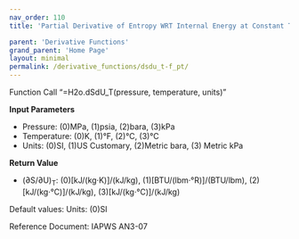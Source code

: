 ```yaml
---
nav_order: 110
title: 'Partial Derivative of Entropy WRT Internal Energy at Constant Temperature f(P, T)'

parent: 'Derivative Functions'
grand_parent: 'Home Page'
layout: minimal
permalink: /derivative_functions/dsdu_t-f_pt/
---
```


Function Call “=H2o.dSdU\_T(pressure, temperature, units)”

**Input Parameters**

- Pressure: (0)MPa, (1)psia, (2)bara, (3)kPa
- Temperature: (0)K, (1)°F, (2)°C, (3)°C
- Units: (0)SI, (1)US Customary, (2)Metric bara, (3) Metric kPa

**Return Value**

- (∂S/∂U)<sub>T</sub>: (0)\[kJ/(kg·K)\]/(kJ/kg), (1)\[BTU/(lbm·°R)\]/(BTU/lbm), (2)\[kJ/(kg·°C)\]/(kJ/kg), (3)\[kJ/(kg·°C)\]/(kJ/kg)

Default values: Units: (0)SI

Reference Document: IAPWS AN3-07
